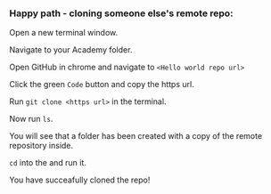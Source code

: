 



### Happy path - cloning someone else's remote repo:

Open a new terminal window.

Navigate to your Academy folder.

Open GitHub in chrome and navigate to `<Hello world repo url>`

Click the green `Code` button and copy the https url. 

Run `git clone <https url>` in the terminal.

Now run `ls`.

You will see that a folder has been created with a copy of the remote repository inside.

`cd` into the <name of hello world repo> and run it.

You have succeafully cloned the repo!